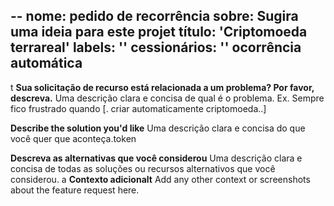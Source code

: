 --
nome: pedido de recorrência
sobre: Sugira uma ideia para este projet
título: 'Criptomoeda terrareal'
labels: ''
cessionários: ''
ocorrência automática
---
t
**Sua solicitação de recurso está relacionada a um problema? Por favor, descreva.**
Uma descrição clara e concisa de qual é o problema. Ex. Sempre fico frustrado quando [. criar automaticamente criptomoeda..]

**Describe the solution you'd like**
Uma descrição clara e concisa do que você quer que aconteça.token

**Descreva as alternativas que você considerou**
Uma descrição clara e concisa de todas as soluções ou recursos alternativos que você considerou.
a
**Contexto adicionalt**
Add any other context or screenshots about the feature request here.
